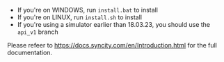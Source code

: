 - If you're on WINDOWS, run `install.bat` to install
- If you're on LINUX, run `install.sh` to install
- If you're using a simulator earlier than 18.03.23, you should use the `api_v1` branch

Please refeer to https://docs.syncity.com/en/Introduction.html for the full documentation.
